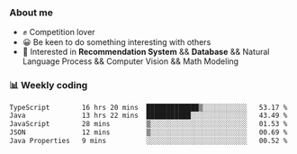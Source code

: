 ### About me

- ✊ Competition lover
- 😀 Be keen to do something interesting with others
- 🎈 Interested in **Recommendation System** && **Database** && Natural Language Process && Computer Vision && Math Modeling


### 📊 Weekly coding
<!--START_SECTION:waka-->

```txt
TypeScript        16 hrs 20 mins  █████████████▒░░░░░░░░░░░   53.17 %
Java              13 hrs 22 mins  ███████████░░░░░░░░░░░░░░   43.49 %
JavaScript        28 mins         ▒░░░░░░░░░░░░░░░░░░░░░░░░   01.53 %
JSON              12 mins         ▒░░░░░░░░░░░░░░░░░░░░░░░░   00.69 %
Java Properties   9 mins          ░░░░░░░░░░░░░░░░░░░░░░░░░   00.52 %
```

<!--END_SECTION:waka-->
